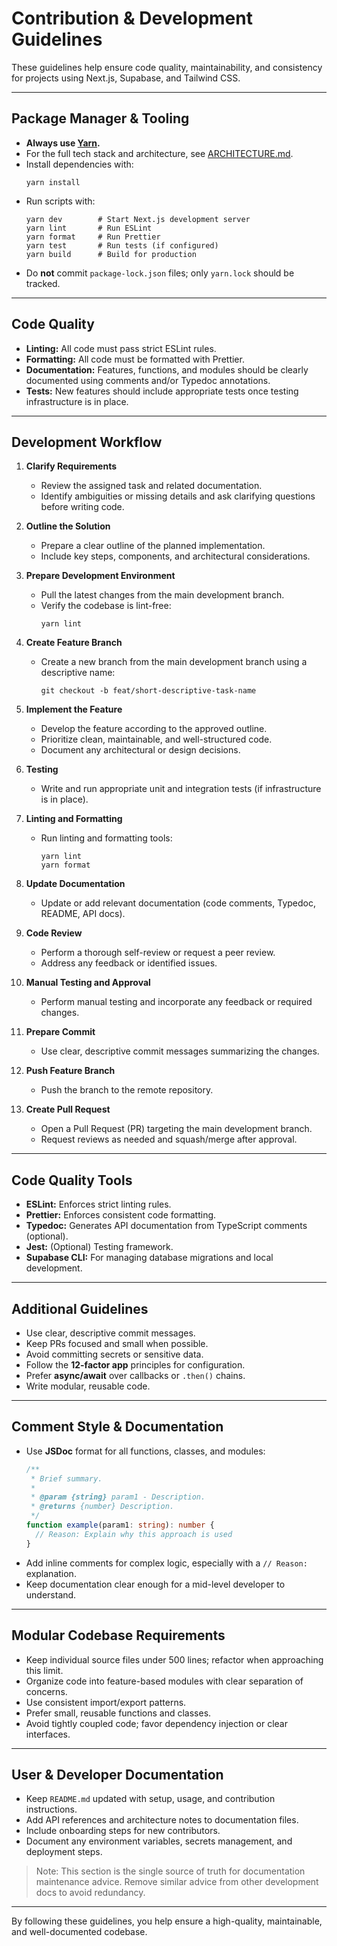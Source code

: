 # Contribution & Development Guidelines

These guidelines help ensure code quality, maintainability, and consistency for projects using Next.js, Supabase, and Tailwind CSS.

---

## Package Manager & Tooling

- **Always use [Yarn](https://yarnpkg.com/).**
- For the full tech stack and architecture, see [ARCHITECTURE.md](./ARCHITECTURE.md).
- Install dependencies with:
  ```
  yarn install
  ```
- Run scripts with:
  ```
  yarn dev        # Start Next.js development server
  yarn lint       # Run ESLint
  yarn format     # Run Prettier
  yarn test       # Run tests (if configured)
  yarn build      # Build for production
  ```
- Do **not** commit `package-lock.json` files; only `yarn.lock` should be tracked.

---

## Code Quality

- **Linting:** All code must pass strict ESLint rules.
- **Formatting:** All code must be formatted with Prettier.
- **Documentation:** Features, functions, and modules should be clearly documented using comments and/or Typedoc annotations.
- **Tests:** New features should include appropriate tests once testing infrastructure is in place.

---

## Development Workflow

1. **Clarify Requirements**
   - Review the assigned task and related documentation.
   - Identify ambiguities or missing details and ask clarifying questions before writing code.

2. **Outline the Solution**
   - Prepare a clear outline of the planned implementation.
   - Include key steps, components, and architectural considerations.

3. **Prepare Development Environment**
   - Pull the latest changes from the main development branch.
   - Verify the codebase is lint-free:
     ```
     yarn lint
     ```

4. **Create Feature Branch**
   - Create a new branch from the main development branch using a descriptive name:
     ```
     git checkout -b feat/short-descriptive-task-name
     ```

5. **Implement the Feature**
   - Develop the feature according to the approved outline.
   - Prioritize clean, maintainable, and well-structured code.
   - Document any architectural or design decisions.

6. **Testing**
   - Write and run appropriate unit and integration tests (if infrastructure is in place).

7. **Linting and Formatting**
   - Run linting and formatting tools:
     ```
     yarn lint
     yarn format
     ```

8. **Update Documentation**
   - Update or add relevant documentation (code comments, Typedoc, README, API docs).

9. **Code Review**
   - Perform a thorough self-review or request a peer review.
   - Address any feedback or identified issues.

10. **Manual Testing and Approval**
    - Perform manual testing and incorporate any feedback or required changes.

11. **Prepare Commit**
    - Use clear, descriptive commit messages summarizing the changes.

12. **Push Feature Branch**
    - Push the branch to the remote repository.

13. **Create Pull Request**
    - Open a Pull Request (PR) targeting the main development branch.
    - Request reviews as needed and squash/merge after approval.

---

## Code Quality Tools

- **ESLint:** Enforces strict linting rules.
- **Prettier:** Enforces consistent code formatting.
- **Typedoc:** Generates API documentation from TypeScript comments (optional).
- **Jest:** (Optional) Testing framework.
- **Supabase CLI:** For managing database migrations and local development.

---

## Additional Guidelines

- Use clear, descriptive commit messages.
- Keep PRs focused and small when possible.
- Avoid committing secrets or sensitive data.
- Follow the **12-factor app** principles for configuration.
- Prefer **async/await** over callbacks or `.then()` chains.
- Write modular, reusable code.

---

## Comment Style & Documentation

- Use **JSDoc** format for all functions, classes, and modules:
  ```typescript
  /**
   * Brief summary.
   *
   * @param {string} param1 - Description.
   * @returns {number} Description.
   */
  function example(param1: string): number {
    // Reason: Explain why this approach is used
  }
  ```
- Add inline comments for complex logic, especially with a `// Reason:` explanation.
- Keep documentation clear enough for a mid-level developer to understand.

---

## Modular Codebase Requirements

- Keep individual source files under 500 lines; refactor when approaching this limit.
- Organize code into feature-based modules with clear separation of concerns.
- Use consistent import/export patterns.
- Prefer small, reusable functions and classes.
- Avoid tightly coupled code; favor dependency injection or clear interfaces.

---

## User & Developer Documentation

- Keep `README.md` updated with setup, usage, and contribution instructions.
- Add API references and architecture notes to documentation files.
- Include onboarding steps for new contributors.
- Document any environment variables, secrets management, and deployment steps.

> Note: This section is the single source of truth for documentation maintenance advice. Remove similar advice from other development docs to avoid redundancy.

---

By following these guidelines, you help ensure a high-quality, maintainable, and well-documented codebase.